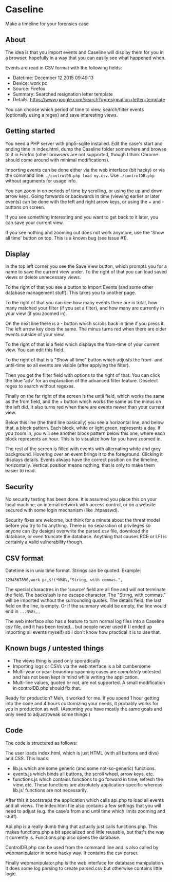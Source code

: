 # Caseline

Make a timeline for your forensics case

## About

The idea is that you import events and Caseline will display them for you in a
browser, hopefully in a way that you can easily see what happened when.

Events are read in CSV format with the following fields:

- Datetime: December 12 2015 09:49:13
- Device: work pc
- Source: Firefox
- Summary: Searched resignation letter template
- Details: https://www.google.com/search?q=resignation+letter+template

You can choose which period of time to view, search/filter events (optionally
using a regex) and save interesting views.

## Getting started

You need a PHP server with php5-sqlite installed. Edit the case's start and
ending time in index.html, dump the Caseline folder somewhere and browse to it
in Firefox (other browsers are not supported, though I think Chrome should come
around with minimal modifications).

Importing events can be done either via the web interface (bit hacky) or via
the command line: `./controlDB.php load my.csv`. Use `./controlDB.php` without
arguments for usage info.

You can zoom in on periods of time by scrolling, or using the up and down arrow
keys. Going forwards or backwards in time (viewing earlier or later events) can
be done with the left and right arrow keys, or using the + and - buttons on
screen.

If you see something interesting and you want to get back to it later, you can
save your current view.

If you see nothing and zooming out does not work anymore, use the 'Show all
time' button on top. This is a known bug (see issue #1).

## Display

In the top left corner you see the Save View button, which prompts you for a
name to save the current view under. To the right of that you can load saved
views or delete unnecessary views.

To the right of that you see a button to Import Events (and some other database
management stuff). This takes you to another page.

To the right of that you can see how many events there are in total, how many
matched your filter (if you set a filter), and how many are currently in your
view (if you zoomed in).

On the next line there is a - button which scrolls back in time if you press
it. The left arrow key does the same. The minus turns red when there are older
events outside of your view.

To the right of that is a field which displays the from-time of your current
view. You can edit this field.

To the right of that is a "Show all time" button which adjusts the from- and
until-time so all events are visible (after applying the filter).

Then you get the filter field with options to the right of that. You can click
the blue 'adv' for an explanation of the advanced filter feature. Deselect
regex to search without regexes.

Finally on the far right of the screen is the until field, which works the same
as the from field, and the + button which works the same as the minus on the
left did. It also turns red when there are events newer than your current view.

Below this line (the third line basically) you see a horizontal line, and below
that, a block pattern. Each block, white or light green, represents a day. If
you zoom in, you will see another block pattern below this one, where each
block represents an hour. This is to visualize how far you have zoomed in.

The rest of the screen is filled with events with alternating white and grey
background. Hovering over an event brings it to the foreground. Clicking it
displays details. Events always have the correct position on the timeline,
horizontally. Vertical position means nothing, that is only to make them easier
to read.

## Security

No security testing has been done. It is assumed you place this on your local
machine, an internal network with access control, or on a website secured with
some login mechanism (like .htpasswd).

Security fixes are welcome, but think for a minute about the threat model
before you try to fix anything. There is no separation of privileges so anyone
can (by design) overwrite the parsed.csv file, download the database, or even
truncate the database. Anything that causes RCE or LFI is certainly a valid
vulnerability though.

## CSV format

Datetime is in unix time format. Strings can be quoted. Example:

    1234567890,work pc,$!(*N%8\,"String, with commas.",

The special charactres in the 'source' field are all fine and will not
terminate the field. The backslash is no escape character. The "String, with
commas." will be imported without the surrounding quotes. The details field,
the last field on the line, is empty. Or if the summary would be empty, the
line would end in `...N%8\,,`

The web interface also has a feature to turn normal log files into a Caseline
csv file, and it has been tested... but people never used it (I ended up
importing all events myself) so I don't know how practical it is to use that.

## Known bugs / untested things

- The views thing is used only sporadically
- Importing logs or CSVs via the webinterface is a bit cumbersome
- Multi-year or year-boundary-spanning cases are *completely* untested and has
  not been kept in mind while writing the application.
- Multi-line values, quoted or not, are not supported. A small modification in
  controlDB.php should fix that.

Ready for production? Meh, it worked for me. If you spend 1 hour getting into
the code and 4 hours customizing your needs, it probably works for you in
production as well. (Assuming you have mostly the same goals and only need to
adjust/tweak some things.)

## Code

The code is structured as follows:

The user loads index.html, which is just HTML (with all buttons and divs) and
CSS. This loads:

- lib.js which are some generic (and some not-so-generic) functions.
- events.js which binds all buttons, the scroll wheel, arrow keys, etc.
- functions.js which contains functions to go forward in time, refresh the
  view, etc. These functions are absolutely application-specific whereas
  lib.js' functions are not necessarily.

After this it bootstraps the application which calls api.php to load all events
and all views. The index.html file also contains a few settings that you will
need to adjust (e.g. the case's from and until time which limits zooming and
stuff).

Api.php is a really dumb thing that actually just calls functions.php. This
makes functions.php a bit specialized and little reusable, but that's the way
it currently is. Functions.php also opens the database.

ControlDB.php can be used from the command line and is also called by
webmanipulator in some hacky way. It contains the csv parser.

Finally webmanipulator.php is the web interface for database manipulation. It
does some log parsing to create parsed.csv but otherwise contains little logic.

